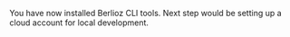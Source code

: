 You have now installed Berlioz CLI tools. Next step would be setting up a cloud account for local development.